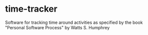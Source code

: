 # time-tracker
Software for tracking time around activities as specified by the book "Personal Software Process" by Watts S. Humphrey
